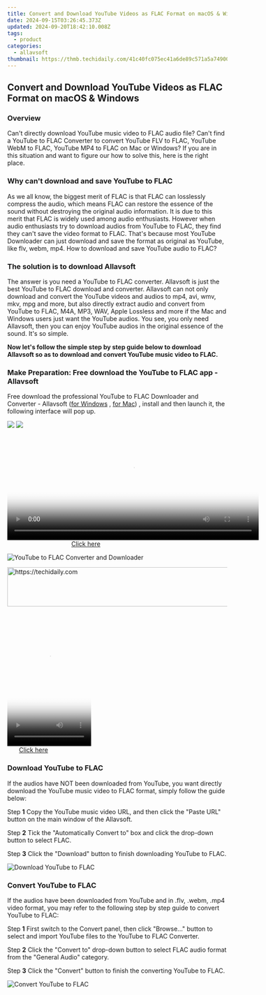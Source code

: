 ```yaml
---
title: Convert and Download YouTube Videos as FLAC Format on macOS & Windows
date: 2024-09-15T03:26:45.373Z
updated: 2024-09-20T18:42:10.008Z
tags:
  - product
categories:
  - allavsoft
thumbnail: https://thmb.techidaily.com/41c40fc075ec41a6de89c571a5a74900b640b77fd911558c6dd5abd8173773bf.jpg
---
```


## Convert and Download YouTube Videos as FLAC Format on macOS & Windows

### Overview

Can't directly download YouTube music video to FLAC audio file? Can't find a YouTube to FLAC Converter to convert YouTube FLV to FLAC, YouTube WebM to FLAC, YouTube MP4 to FLAC on Mac or Windows? If you are in this situation and want to figure our how to solve this, here is the right place.

### Why can't download and save YouTube to FLAC

As we all know, the biggest merit of FLAC is that FLAC can losslessly compress the audio, which means FLAC can restore the essence of the sound without destroying the original audio information. It is due to this merit that FLAC is widely used among audio enthusiasts. However when audio enthusiasts try to download audios from YouTube to FLAC, they find they can't save the video format to FLAC. That's because most YouTube Downloader can just download and save the format as original as YouTube, like flv, webm, mp4\. How to download and save YouTube audio to FLAC?

### The solution is to download Allavsoft

The answer is you need a YouTube to FLAC converter. Allavsoft is just the best YouTube to FLAC download and converter. Allavsoft can not only download and convert the YouTube videos and audios to mp4, avi, wmv, mkv, mpg and more, but also directly extract audio and convert from YouTube to FLAC, M4A, MP3, WAV, Apple Lossless and more if the Mac and Windows users just want the YouTube audios. You see, you only need Allavsoft, then you can enjoy YouTube audios in the original essence of the sound. It's so simple.

**Now let's follow the simple step by step guide below to download Allavsoft so as to download and convert YouTube music video to FLAC.**

### Make Preparation: Free download the YouTube to FLAC app - Allavsoft

Free download the professional YouTube to FLAC Downloader and Converter - Allavsoft ([for Windows](https://tools.techidaily.com/allavsoft/products/) , [for Mac](https://tools.techidaily.com/allavsoft/products/)) , install and then launch it, the following interface will pop up.

[![](https://www.allavsoft.com/how-to/../images/how-to/free-download-win.jpg)](https://tools.techidaily.com/allavsoft/products/) [![](https://www.allavsoft.com/how-to/../images/how-to/free-download-mac.jpg)](https://tools.techidaily.com/allavsoft/products/)

<!-- affiliate ads begin -->
<span id="1982596">
					<video width="576" height="240" style="cursor:pointer"
           poster="//a.impactradius-go.com/display-clicktoplayimage/1982596.png"
           onclick="if(!this.playClicked){this.play();this.setAttribute('controls',true);this.playClicked=true;}">
	   <source src="//a.impactradius-go.com/display-ad/22993-1982596">
	   <img src="//a.impactradius-go.com/display-clicktoplayimage/1982596.png" style="border: none; height: 100%; width: 100%; object-fit: contain">
	</video>
	<div style="width:360px;text-align:center"><a href="javascript:window.open(decodeURIComponent('https%3A%2F%2Fhomestyler.sjv.io%2Fc%2F5597632%2F1982596%2F22993'), '_blank');void(0);">Click here</a></div>
</span>
<img height="0" width="0" src="https://imp.pxf.io/i/5597632/1982596/22993" style="position:absolute;visibility:hidden;" border="0" />
<!-- affiliate ads end -->

![YouTube to FLAC Converter and Downloader](https://www.allavsoft.com/how-to/../images/allavsoft/screen-shot-600.jpg)

<!-- affiliate ads begin -->
<a href="https://unicoeye.pxf.io/c/5597632/2134218/18498" target="_top" id="2134218">
  <img src="//a.impactradius-go.com/display-ad/18498-2134218" border="0" alt="https://techidaily.com" width="728" height="90"/>
</a>
<img height="0" width="0" src="https://unicoeye.pxf.io/i/5597632/2134218/18498" style="position:absolute;visibility:hidden;" border="0" />
<!-- affiliate ads end -->

<!-- affiliate ads begin -->
<span id="1630055">
					<video width="192" height="320" style="cursor:pointer"
           poster="//a.impactradius-go.com/display-clicktoplayimage/1630055.png"
           onclick="if(!this.playClicked){this.play();this.setAttribute('controls',true);this.playClicked=true;}">
	   <source src="//a.impactradius-go.com/display-ad/18460-1630055">
	   <img src="//a.impactradius-go.com/display-clicktoplayimage/1630055.png" style="border: none; height: 100%; width: 100%; object-fit: contain">
	</video>
	<div style="width:120px;text-align:center"><a href="javascript:window.open(decodeURIComponent('https%3A%2F%2Fcaperobbin.sjv.io%2Fc%2F5597632%2F1630055%2F18460'), '_blank');void(0);">Click here</a></div>
</span>
<img height="0" width="0" src="https://imp.pxf.io/i/5597632/1630055/18460" style="position:absolute;visibility:hidden;" border="0" />
<!-- affiliate ads end -->

### Download YouTube to FLAC

If the audios have NOT been downloaded from YouTube, you want directly download the YouTube music video to FLAC format, simply follow the guide below:

Step **1** Copy the YouTube music video URL, and then click the "Paste URL" button on the main window of the Allavsoft.

Step **2** Tick the "Automatically Convert to" box and click the drop-down button to select FLAC.

Step **3** Click the "Download" button to finish downloading YouTube to FLAC.

![Download YouTube to FLAC](https://www.allavsoft.com/how-to/../images/how-to/youtube-to-flac/download-youtube-to-flac.jpg)

### Convert YouTube to FLAC

If the audios have been downloaded from YouTube and in .flv, .webm, .mp4 video format, you may refer to the following step by step guide to convert YouTube to FLAC:

Step **1** First switch to the Convert panel, then click "Browse..." button to select and import YouTube files to the YouTube to FLAC Converter.

Step **2** Click the "Convert to" drop-down button to select FLAC audio format from the "General Audio" category.

Step **3** Click the "Convert" button to finish the converting YouTube to FLAC.

![Convert YouTube to FLAC](https://www.allavsoft.com/how-to/../images/how-to/youtube-to-flac/convert-youtube-to-flac.jpg)

<ins class="adsbygoogle"
     style="display:block"
     data-ad-format="autorelaxed"
     data-ad-client="ca-pub-7571918770474297"
     data-ad-slot="1223367746"></ins>

<ins class="adsbygoogle"
     style="display:block"
     data-ad-client="ca-pub-7571918770474297"
     data-ad-slot="8358498916"
     data-ad-format="auto"
     data-full-width-responsive="true"></ins>



